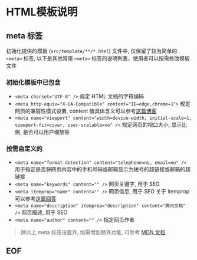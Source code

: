 # HTML模板说明

## meta 标签

初始化提供的模板 (`src/template/**/*.html`) 文件中, 仅保留了较为简单的 `<meta>` 标签, 以下是其他常用 `<meta>` 标签的说明列表，使用者可以按需修改模板文件

### 初始化模板中已包含

- `<meta charset="UTF-8" />` 规定 HTML 文档的字符编码
- `<meta http-equiv="X-UA-Compatible" content="IE=edge,chrome=1">` 规定网页的兼容性模式设置, content 值具体含义可以参考[这篇博客](https://blog.csdn.net/MEdwardM/article/details/52984648?utm_medium=distribute.pc_relevant.none-task-blog-BlogCommendFromBaidu-4.control&depth_1-utm_source=distribute.pc_relevant.none-task-blog-BlogCommendFromBaidu-4.control)
- `<meta name="viewport" content="width=device-width, initial-scale=1, viewport-fit=cover, user-scalable=no" />` 规定网页的视口大小, 显示比例, 是否可以用户缩放等

### 按需自定义的

- `<meta name="format-detection" content="telephone=no, email=no" />` 用于指定是否将网页内容中的手机号码或邮箱显示为拨号的超链接或邮箱的超链接
- `<meta name="keywords" content="" />` 网页关键字, 用于 SEO
- `<meta itemprop="name" content="" />` 网页信息, 用于 SEO 关于 itemprop 可以参考[这篇回答](https://stackoverflow.com/questions/29928974/what-is-the-purpose-of-meta-itemprop)
- `<meta name="description" itemprop="description" content="腾讯文档" />` 网页描述, 用于 SEO
- `<meta name="author" content="" />` 指定网页作者

> 除以上 meta 标签设置外, 如需增加额外功能, 可参考 [MDN 文档](https://developer.mozilla.org/en-US/docs/Web/HTML/Element/meta)

## EOF
